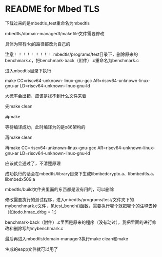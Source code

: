 README for Mbed TLS
===================
下载过来的是mbedtls_test重命名为mbedtls

mbedtls/domain-manager3/makefile文件需要修改

具体为带有rlq的路径都改为自己的

注意！！！！！！！！！
mbedtls/programs/test目录下，删除原来的benchmark.c，把benchmark-back（附件）.c重命名为benchmark.c

进入mbedtls目录下执行

make CC=riscv64-unknown-linux-gnu-gcc AR=riscv64-unknown-linux-gnu-ar LD=riscv64-unknown-linux-gnu-ld

大概率会出错，应该是找不到什么文件来着

先make clean

再make

等待编译成功，此时编译为的是x86架构的

再make clean

再make CC=riscv64-unknown-linux-gnu-gcc AR=riscv64-unknown-linux-gnu-ar LD=riscv64-unknown-linux-gnu-ld

应该就会通过了，不清楚原理

成功执行的话会在mbedtls/library目录下生成libmbedcrypto.a、libmbedtls.a、libmbedx509.a


mbedtls/build文件夹里面的东西都是没有用的，可以删除


修改需要执行的测试程序，进入mbedtls/programs/test/文件夹下的mybenchmark.c文件，见test_bench()函数，需要执行哪个就把哪个的注释去掉（如todo.hmac_drbg = 1;）

benchmark-back（附件）.c里面是原来的程序（没有动过），我把里面的进行修改和删除写的mybenchmark.c


最后再进入mbedtls/domain-manager3执行make clean和make


生成的eapp文件就可以用了





